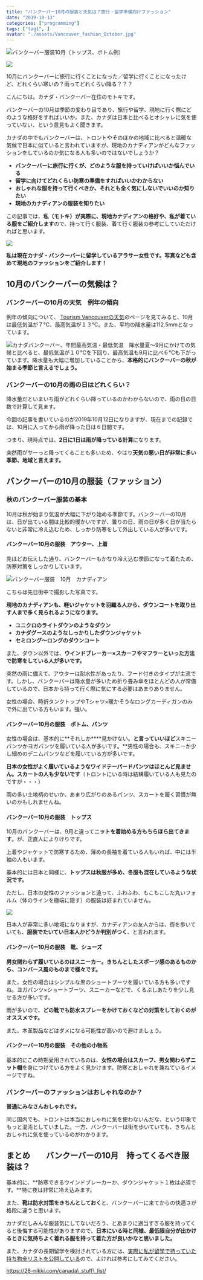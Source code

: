```yaml
---
title: "バンクーバー10月の服装と天気は？旅行・留学準備向けファッション"
date: "2019-10-13"
categories: ["programming"]
tags: ["tag1", ]
avatar: "./assets/Vancouver_fashion_October.jpg"
---
```


![バンクーバー服装10月（トップス、ボトム例）](assets/Vancouver_fashion_October.jpg)

![](assets/10.png)

10月にバンクーバーに旅行に行くことになった／留学に行くことになったけど、どれくらい寒いの？雨ってどれくらい降る？？？

こんにちは。カナダ・バンクーバー在住のモトキです。

バンクーバーの10月は季節の変わり目であり、旅行や留学、現地に行く際にどのような格好をすればいいか。また、カナダは日本と比べるとオシャレに気を使っていない、という意見もよく聞きます。

カナダの中でもバンクーバーは、トロントやそのほかの地域に比べると温暖な気候で日本に似ていると言われていますが、現地のカナディアンがどんなファッションをしているのか気になる人も多いのではないでしょうか？

- **バンクーバーに旅行に行くが、どのような服を持っていけばいいか悩んでいる**
- **留学に向けてどれくらい防寒の準備をすればいいかわからない**
- **おしゃれな服を持って行くべきか、それとも全く気にしないでいいのか知りたい**
- **現地のカナディアンの服装を知りたい**

この記事では、**私（モトキ）が実際に、現地カナディアンの格好や、私が着ている服をご紹介します**ので、持って行く服装、着て行く服装の参考にしていただければと思います。

![](assets/02.png)

**私は現在カナダ・バンクーバーに留学しているアラサー女性です。写真なども含めて現地のファッションをご紹介します！**

## 10月のバンクーバーの気候は？

### バンクーバーの10月の天気　例年の傾向

例年の傾向について、 [Tourism Vancouverの天気](https://www.tourismvancouver.com/vancouver/weather/)のページを見てみると、10月は最低気温が７℃、最高気温が１３℃。また、平均の降水量は112.5mmとなっています。

![カナダバンクーバー、年間最高気温・最低気温　降水量](assets/vancouver_10.png)夏〜9月にかけての気候と比べると、最低気温が１０℃を下回り、最高気温も9月に比べ６℃も下がっています。降水量も大幅に増加していることから、**本格的にバンクーバーの秋が始まる季節と言えるでしょう。**

### バンクーバーの10月の雨の日はどれくらい？

降水量だといまいち雨がどれくらい降っているのかわからないので、雨の日の日数で計算して見ます。

今回の記事を書いているのが2019年10月12日になりますが、現在までの記録では、10月に入ってから雨が降った日は６日間です。

つまり、現時点では、**2日に1日は雨が降っている計算**になります。

突然雨がサーっと降ってくることも多いため、やはり**天気の悪い日が非常に多い季節、地域と言えます。**

## バンクーバーの10月の服装（ファッション）

### 秋のバンクーバー服装の基本

10月は秋が始まり気温が大幅に下がり始める季節です。バンクーバーの10月は、日が出ている間は比較的暖かいですが、曇りの日、雨の日が多く日が当たらないと非常に冷え込むため、しっかり防寒をして外出している人が多いです。

#### バンクーバー10月の服装　アウター、上着

先ほどお伝えした通り、バンクーバーもかなり冷え込む季節になって着たため、防寒対策をしっかりしています。

![バンクーバー服装　10月　カナディアン](assets/img_vancouver_fashion.jpg)

こちらは先日街中で撮影した写真です。

**現地のカナディアンも、軽いジャケットを羽織る人から、ダウンコートを取り出す人まで多く見られるようになります。**

- **ユニクロのライトダウンのようなダウン**
- **カナダグースのようなしっかりしたダウンジャケット**
- **セミロング〜ロングのダウンコート**

また、ダウン以外では、**ウインドブレーカー×スカーフやマフラーといった方法で防寒をしている人が多いです。**

突然の雨に備えて、アウターは耐水性があったり、フード付きのタイプが主流です。しかし、バンクーバーは降水量が多いため折り畳み傘をほとんどの人が常備しているので、日本から持って行く際に気にする必要はあまりありません。

女性の場合、時折タンクトップやTシャツ×暖かそうなロングカーディガンのみで外に出ている方もいます。強い。

#### バンクーバー10月の服装　ボトム、パンツ

女性の場合は、基本的に**それしか****見かけない。**と言っていいほど**スキニーパンツかヨガパンツを履いている人が多いです。**男性の場合も、スキニーか少し細めのデニムパンツなどを履いている方が多いです。

**日本の女性がよく履いているようなワイドテーパードパンツはほとんど見ません。スカートの人も少ないです**（トロントにいる時は結構履いている人も見たのですが・・・）

雨の多い土地柄のせいか、あまり広がりのあるパンツ、スカートを履く習慣が無いのかもしれませんね。

#### バンクーバー10月の服装　トップス

10月のバンクーバーは、9月と違って**ニットを着始める方もちらほら出てきます**。が、正直人によりけりです。

上着やジャケットで防寒するため、薄めの長袖を着ている人もいれば、中には半袖の人もいます。

基本的には日本と同様に、**トップスは秋服が多め、冬服も混在しているような状況です。**

ただし、日本の女性のファッションと違って、ふわふわ、もこもこした丸いフォルム（体のラインを極端に隠す）の服装は好まれていません。

![](assets/06.png)

日本人が非常に多い地域になりますが、カナディアンの友人からは、街を歩いていても、**服装でたいてい日本人かどうか判別がつく**、と言われます。

#### バンクーバー10月の服装　靴、シューズ

**男女関わらず履いているのはスニーカー。きちんとしたスポーツ感のあるものから、コンバース風のものまで様々です。**

また、女性の場合はシンプルな黒のショートブーツを履いている方も多いですね。ヨガパンツ×ショートブーツ、スニーカーなどで、くるぶしあたりを少し見せる方が多いです。

雨が多いので、**どの靴でも防水スプレーをかけておくなどの対策をしておくのがオススメです。**

また、本革製品などはダメになる可能性が高いので避けましょう。

#### バンクーバー10月の服装　その他の小物系

基本的にこの時期愛用されているのは、**女性の場合はスカーフ、男女関わらずニット帽**を身につけている方をよく見かけます。防寒とおしゃれを兼ねているイメージですね。

### バンクーバーのファッションはおしゃれなのか？

**普通にみなさんおしゃれです。**

同じ国内でも、トロントは本当におしゃれに気を使わないんだな、という印象でもっと混沌としていました。一方、バンクーバーは街を歩いていても、きちんとおしゃれに気を使っているのがわかります。

## まとめ　　バンクーバーの10月　持ってくるべき服装は？

基本的に、**防寒できるウインドブレーカーか、ダウンジャケット１枚は必須です。**特に夜は非常に冷え込みます。

また、**靴は防水対策をきちんとしておく**と、バンクーバーに来てからの快適さが格段に違うと思います。

カナダだしみんな服装気にしてないだろう、とあまりに適当すぎる服を持ってくると後悔する可能性がありますので、**日本にいる時と同様、最低限自分が出かけるときに気持ちよく着れる服を持って着た方が良いかなと思いました。**

また、カナダの長期留学を検討されている方には、[実際に私が留学で持っていた持ち物全リストを公開している](https://28-nikki.com/canada_stuff_list/)ので、よければ参考にしてみてください。

https://28-nikki.com/canada\_stuff\_list/
